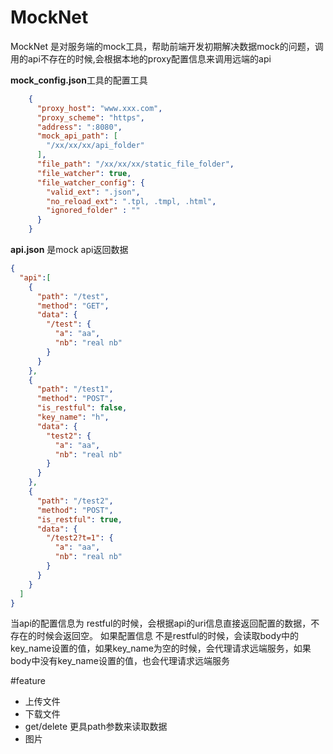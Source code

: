 # MockNet
MockNet 是对服务端的mock工具，帮助前端开发初期解决数据mock的问题，调用的api不存在的时候,会根据本地的proxy配置信息来调用远端的api


**mock_config.json**工具的配置工具
```json
	{
	  "proxy_host": "www.xxx.com",
	  "proxy_scheme": "https",
	  "address": ":8080",
	  "mock_api_path": [
		"/xx/xx/xx/api_folder"
	  ],
	  "file_path": "/xx/xx/xx/static_file_folder",
	  "file_watcher": true,
	  "file_watcher_config": {
		"valid_ext": ".json",
		"no_reload_ext": ".tpl, .tmpl, .html",
		"ignored_folder" : ""
	  }
	}
```

**api.json** 是mock api返回数据
```json
{
  "api":[
    {
      "path": "/test",
      "method": "GET",
      "data": {
        "/test": {
          "a": "aa",
          "nb": "real nb"
        }
      }
    },
    {
      "path": "/test1",
      "method": "POST",
      "is_restful": false,
      "key_name": "h",
      "data": {
        "test2": {
          "a": "aa",
          "nb": "real nb"
        }
      }
    },
    {
      "path": "/test2",
      "method": "POST",
      "is_restful": true,
      "data": {
        "/test2?t=1": {
          "a": "aa",
          "nb": "real nb"
        }
      }
    }
  ]
}
```
当api的配置信息为 restful的时候，会根据api的uri信息直接返回配置的数据，不存在的时候会返回空。
如果配置信息 不是restful的时候，会读取body中的key_name设置的值，如果key_name为空的时候，会代理请求远端服务，如果body中没有key_name设置的值，也会代理请求远端服务



#feature
- 上传文件
- 下载文件
- get/delete 更具path参数来读取数据
- 图片

